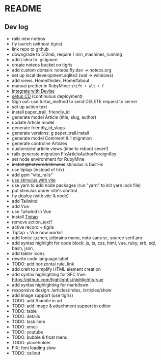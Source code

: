 # README

## Dev log

* rails new noteos
* fly launch (without tigris)
* link repo to github
* downgrade to 512mb, require 1 min_machines_running
* add /.idea to .gitignore
* create noteos bucket on tigris
* add custom domain: noteos.fly.dev -> noteos.org
* set up local development.sqlite3 (wsl -> windows)
* add views: Home#index, Home#about
* manual prettier in RubyMine: `shift + alt + F`
* [integrate with Devise](https://dev.to/kevinluo201/how-to-setup-very-basic-devise-in-rails-7-55ia)
* [setup CD](https://fly.io/docs/launch/continuous-deployment-with-github-actions/#speed-run-your-way-to-continuous-deployment) (continuous deployment)
* Sign out: use turbo_method to send DELETE request to server
* set up action text
* install paper_trail, friendly_id
* generate model Article (title, slug, author)
* update Article model
* generate friendly_id_slugs
* generate versions: g paper_trail:install
* generate model Comment & 1 migration
* generate controller Articles
* customized article views (time to reboot sever!)
* rails generate migration FixArticleAuthorForeignKey
* set node environment for RubyMine
* ~~install @hotwired/stimulus~~ stimulus is built-in
* use tiptap (instead of trix)
* add gem "vite_rails"
* [use stimulus with vite](https://sasikala-r.medium.com/rails-7-with-vite-stimulus-tailwind-c3ecf2191ea9)
* use yarn to add node packages (run "yarn" to init yarn.lock file)
* put stimulus under vite's control
* fly deploy (with vite & node)
* add Tailwind
* add Vue
* use Tailwind in Vue
* install [Tiptap](https://tiptap.dev/docs/editor/getting-started/install/vue3)
* remove action_text?
* active record + tigris
* Tiptap + Vue now works!
* add fonts: juzhen, jetbrains mono, noto sans sc, source serif pro
* add syntax highlight for code block: js, ts, css, html, vue, ruby, erb, sql, bash, json,
* add tabler icons
* rewrite code language label
* TODO: add horizontal rule, link
* add crelt to simplify HTML element creation
* add syntax highlighting for SFC Vue: https://github.com/highlightjs/highlightjs-vue
* add syntax highlighting for markdown
* responsive design: /articles/index, /articles/show
* add image support (use tigris)
* TODO: add /handle in url 
* TODO: add image & attachment support in editor
* TODO: table
* TODO: details
* TODO: task item
* TODO: emoji
* TODO: youtube
* TODO: bubble & float menu
* TODO: placeholder
* FIX: font loading slow
* TODO: callout
